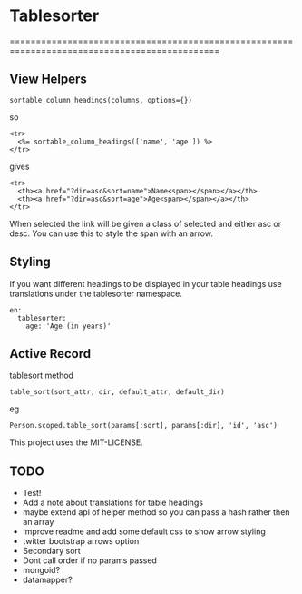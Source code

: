 # Tablesorter

==============================================================================================

## View Helpers

    sortable_column_headings(columns, options={})

so

    <tr>
      <%= sortable_column_headings(['name', 'age']) %>
    </tr>

gives

    <tr>
      <th><a href="?dir=asc&sort=name">Name<span></span></a></th>
      <th><a href="?dir=asc&sort=age">Age<span></span></a></th>
    </tr>

When selected the link will be given a class of selected and either asc or desc.
You can use this to style the span with an arrow.

## Styling

If you want different headings to be displayed in your table headings use translations under the tablesorter namespace.

    en:
      tablesorter:
        age: 'Age (in years)'

## Active Record
tablesort method

    table_sort(sort_attr, dir, default_attr, default_dir)

eg 

    Person.scoped.table_sort(params[:sort], params[:dir], 'id', 'asc')

This project uses the MIT-LICENSE.

## TODO
* Test!
* Add a note about translations for table headings
* maybe extend api of helper method so you can pass a hash rather then an array
* Improve readme and add some default css to show arrow styling
* twitter bootstrap arrows option 
* Secondary sort
* Dont call order if no params passed
* mongoid?
* datamapper?
